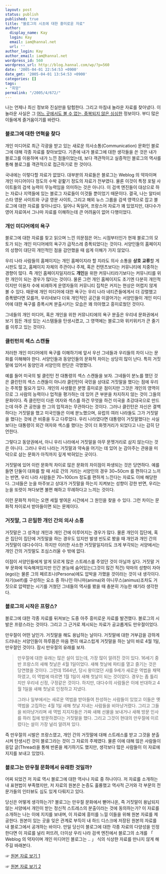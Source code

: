 ```yaml
---
layout: post
status: publish
published: true
title: "블로그의 시초에 대한 흥미로운 자료"
author:
  display_name: Kay
  login: Kay
  email: iam@hannal.net
  url: ''
author_login: Kay
author_email: iam@hannal.net
wordpress_id: 560
wordpress_url: http://blog.hannal.com/wp/?p=560
date: '2005-04-01 22:54:53 +0900'
date_gmt: '2005-04-01 13:54:53 +0900'
categories: []
tags:
- "희망"
permalink: "/2005/4/672/"
---
```

<p>나는 언제나 최신 정보와 진실만을 탐험한다. 그리고 마침내 놀라운 자료를 찾아냈다. 이 놀라운 사실은 그 <u>어느 곳에서도 볼 수 없는, 중복되지 않은 싱싱한</u> 정보이다. 부디 많은 이들에게 즐거움이기를 바란다.</p>
<h3>블로그에 대한 연혁을 찾다</h3>
<p>개인 미디어로 최근 각광을 받고 있는 새로운 의사소통(Communication) 문화인 블로그에 대해 각종 자료를 찾아보았다. 기존에 내가 블로그에 대한 생각들을 쓴 것은 내가 블로그를 이용하며 내가 느낀 점들이었는데, 보다 객관적이고 실증적인 블로그의 역사를 통해 블로그를 객관적으로 접근하기로 한 것이다.</p>
<p>국내에는 이렇다할 자료가 없었다. 대부분의 자료들은 블로그는 Weblog 의 약자이며 개인 미디어이다 정도의 수박 겉핥기 정도의 자료가 전부였다. 물론 이것이 특정 포털 사이트들의 검색 능력이 무능력임을 의미하는 것은 아니다. 이 검색 엔진들이 대상으로 하는 자료나 지역들에 있는 블로그 자료들이 이것들 뿐이었기 때문이다. 결국, 나는 알타비스타 영문 사이트와 구글 영문 사이트, 그리고 해외 뉴스 그룹을 검색 영역으로 잡고 블로그에 대한 자료를 찾아나섰다. 일어나 독일어, 프랑스어 자료가 꽤 있었지만, 대다수가 영어 자료여서 그나마 자료를 이해하는데 큰 어려움이 없어 다행이었다.</p>
<h3>개인 미디어에의 욕구</h3>
<p>블로그에 대한 자료를 찾고 읽으며 느낀 의문점은 어느 시점부터인가 현재 블로그의 모토가 되는 개인 미디어에의 욕구가 급작스레 증폭되었다는 것이다. 서양인들의 홈페이지의 성향이 대단히 개인적인 점을 감안했을 때 쉽게 이해가 가지 않았다.</p>
<p>우리 나라 사람들의 홈페이지는 개인 홈페이지라 할 지라도 의사 소통을 <b>상호 교류</b>할 게시판도 많고, 홈페이지 자체의 주관이나 주제, 혹은 컨텐츠보다는 커뮤니티에 치중하는 경향이 많다. 즉 개인 홈페이지일지라도 <b>개인</b>을 위한 커뮤니티라기보다는 커뮤니티를 위한 개인이 되는 경우가 많다는 것이다. 물론 그런 개인 홈페이지도 초기엔 다분히 개인적이지만 이용자 수에 비례하게 운영자들의 커뮤니티 집착은 커지는 현상은 어렵지 않게 볼 수 있다. 때문에 개인 미디어에 대한 욕구는 우리 나라 네티즌들에게서 더 강렬했고 증폭됐다면 모를까, 우리네보다 더욱 개인적인 공간을 이끌어가는 서양인들이 개인 미디어에 대한 욕구를 증폭시켜 분출시키는 모습은 꽤 의아했고 흥미로웠던 것이다.</p>
<p>그네들의 개인 미디어, 혹은 개인을 위한 커뮤니티에의 욕구 분출은 우리네 문화권에서 보기 힘든 개성 있는 시스템들을 탄생시켰고, 그 영역에는 블로그와 위키위키가 큰 줄기를 이루고 있는 것이다.</p>
<h3>클린턴의 섹스 스캔들</h3>
<p>저러한 개인 미디어에의 욕구를 이해하기에 앞서 우선 그네들과 우리들의 차이 나는 문화를 이해해야 한다. 서양인들과 동양인들의 문화적 차이는 상당히 많이 난다. 특히 거짓말에 있어서 동양인과 서양인의 판단은 극명했다.</p>
<p>예를 들어 미국의 빌 클린턴 전 대통령의 섹스 스캔들을 보자. 그네들이 분노를 했던 것은 클린턴의 섹스 스캔들이 아니라 클린턴이 국민을 상대로 거짓말을 했다는 점에 우리는 주목할 필요가 있다. 개인의 사생활은 분명 흥미로운 점이지만 그것은 개인의 영역이므로 그 사람의 능력이나 업적을 평가하는 데 있어 큰 부분을 차지하지 않는 것이 그들의 문화이다. 즉 클린턴이 다른 여자와 섹스를 하건 무엇을 하건 미국을 초강대국으로 만드는데 아주 큰 공헌을 한 그의 업적과는 무관하다는 것이다. 그러나 클린턴은 자신은 결백하다는 거짓말을 했고 미국인들은 이에 분노했으며, 유럽의 여러 나라들도 그가 거짓말을 했다는 것에 큰 비중을 두고 다루었다. 우리 나라였다면 대통령이 거짓말했다는 사실보다는 대통령이 외간 여자와 섹스를 했다는 것이 더 화젯거리가 되었다고 나는 감히 단언한다.</p>
<p>그렇다고 동양권에서, 아니 우리 나라에서 거짓말을 아무 문젯거리로 삼지 않는다는 것은 아니다. 그러나 우리 나라는 거짓말과 약속을 어기는 데 있어 눈 감아주는 관용을 미덕으로 삼는 문화가 아직까지 깊게 박혀있는 곳이다.</p>
<p>거짓말에 있어 이런 문화적 차이로 많은 문화의 차이점이 파생되는 것은 당연하다. 예를 들면 단둘이 대화를 할 때 서로 간의 거리는 서양인의 경우 30~50cm 를 편하다고 느끼는 반면, 우리 나라 사람들은 70~100cm 정도를 편하게 느낀다는 자료도 이에 해당한다. 그네들은 눈을 마주보고 상대가 거짓말을 하는지 지켜보는 성향이 강한 반면, 우리는 눈을 또렷이 쳐다보면 불편 해하고 무례하다고 느끼는 것이다.</p>
<p>이런 문화적 차이는 오랜 세월 쌓여온 시간에서 그 원인을 찾을 수 있다. 그런 차이는 문화적 차이로서 받아들이면 되는 문제이다.</p>
<h3>거짓말, 그 은밀한 개인 간의 의사 소통</h3>
<p>거짓말은 그 성격상 개인과 개인 간에 이루어지는 경우가 많다. 물론 개인이 집단에, 혹은 집단이 집단에 거짓말을 하는 경우도 있지만 발생 빈도로 봤을 때 개인과 개인 간의 거짓말이 대다수이다. 하지만 이러한 사소한 거짓말일지라도 크게 부각되는 서양에서는 개인 간의 거짓말도 조심스러울 수 밖에 없다.</p>
<p>이점이 서양인들에게 알게 모르게 많은 스트레스를 주었던 것이 아닐까 싶다. 거짓말 거부 문화에 익숙해져있지만 인간 본능에 숨어있는(그것이 많건 적건) 악마의 성향이 자아(ego)는 물론 그의 페르조나(Persona)에도 압박을 가했을 것이라는 것이 내 생각이다. 자기(self)를 구성하는 요소 중 하나인 아니마(anima)와 아니무스(animus)조차도 거짓으로 압력받는 시기를 거쳤던 그네들의 역사를 봤을 때 충분히 가능한 얘기라 생각한다.</p>
<h3>블로그의 시작은 프랑스?</h3>
<p>블로그에 대한 각종 자료를 뒤져보는 도중 아주 흥미로운 자료를 발견했다. 블로그의 시발은 프랑스라는 것이다. 그리고 그 근거로 제시되는 자료가 공교롭게도 만우절이었다.</p>
<p>만우절이 어떤 날인가. 거짓말을 해도 용납하는 날이다. 거짓말에 대한 거부감을 강하게 드러내는 서양인들이 하루쯤은 마음 편히 애교스럽게 거짓말을 하는 날이 바로 4월 1일, 만우절인 것이다. 잠시 만우절의 유래를 보자.</p>
<blockquote><p>
만우절에 대한 유래는 많은 설이 있는데, 가장 많이 알려진 것이 있다. 16세기 중반 프랑스의 새해 첫날은 4월 1일이었다. 새해 첫날에 파티를 열고 즐기는 것은 당연했을 것이다. 그런데 1564년, 당시 왕이었던 샤를 9세가 새로운 역법을 채택하였고, 이 역법에 따르면 1월 1일이 새해 첫날이 되는 것이었다. 경우는 좀 틀리지만 우리네 신정, 구정같은 것이다. 하지만, 대다수의 사람들은 이에 반대하고 4월 1일을 새해 첫날로 인정하고 지냈다.</p>
<p>그러나 일부에서는 새로운 역법을 받아들여 찬성하는 사람들이 있었고 이들은 옛 역법을 고집하는 4월 1일 새해 첫날 지내는 사람들을 비아냥거렸다. 그리고 그들을 비아냥거리며 새 역법 지지자들은 가짜 새해 선물을 보내거나 새해 방문 인사를 하러 집에 방문하겠다는 거짓말을 했다. 그리고 그것이 현대의 만우절에 이르렀다는 설이 가장 널리 알려져 있다.
</p></blockquote>
<p>즉 만우절의 시발은 프랑스였고, 개인 간의 거짓말에 대해 스트레스를 받고 그것을 분출시켜 탄생시킨 것이 블로그라는 것이 그 자료의 주제였다. 물론 이에 대해 많은 사람들이 응답 글(Thread)을 통해 반론을 제기하기도 했지만, 생각보다 많은 사람들이 이 자료에 지지를 보내고 있었다.</p>
<h3>블로그는 만우절 문화에서 유래한 것일까?</h3>
<p>어찌 되었건 저 자료 역시 블로그에 대한 역사나 자료 중 하나이다. 저 자료를 소개하는 내 표현법이 부족했지만, 저 자료의 원본은 논증도 훌륭했고 역사적 근거와 각 부문의 전문가들의 인터뷰도 심도 있게 다뤄지고 있다.</p>
<p>당신은 어떻게 생각하는가? 블로그는 만우절 문화에서 뻗어나온, 즉 거짓말이 용납되지 않는 서양에서 개인이 받는 정신적 스트레스의 분출이라는 것에 동의하는가? 이 자료를 소개하는 나는 이에 지지를 보내며, 이 자료에 흥미를 느낄 이들을 위해 원본 자료를 제공한다. 원본이 있는 곳을 잊은 관계로 부득이 내 하드 디스크에 저장된 원본의 자료를 내 블로그에서 공개하는 바이다. 만일 당신이 블로그에 대한 각종 자료의 다양성을 인정한다면 이 자료를 널리 퍼뜨려, 더이상 우리 나라 검색 엔진에서 블로그의 소개를 「 Weblog 의 약자이며 개인 미디어인 블로그는 .. 」 식의 식상한 자료를 만나지 않게 해주길 바래본다.</p>
<p>☞ <a href="http://www.hannal.net/tt/download/Blog_in_All_Fools_Day.html">원본 자료 보기 1</a></p>
<p>☞ <a href="/blog/index.php?pl=146">원본 자료 보기 2</a></p>
